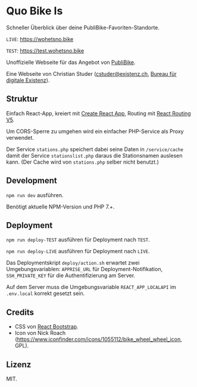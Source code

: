# Quo Bike Is

Schneller Überblick über deine PubliBike-Favoriten-Standorte.

`LIVE`: <https://wohetsno.bike>

`TEST`: <https://test.wohetsno.bike>

Unoffizielle Webseite für das Angebot von [PubliBike](https://www.publibike.ch).

Eine Webseite von Christian Studer ([cstuder@existenz.ch](mailto:cstuder@existenz.ch), [Bureau für digitale Existenz](http://bureau.existenz.ch/)).

## Struktur

Einfach React-App, kreiert mit [Create React App](https://github.com/facebook/create-react-app), Routing mit [React Routing V5](https://reacttraining.com/react-router/).

Um CORS-Sperre zu umgehen wird ein einfacher PHP-Service als Proxy verwendet.

Der Service `stations.php` speichert dabei seine Daten in `/service/cache` damit der Service `stationslist.php` daraus die Stationsnamen auslesen kann. (Der Cache wird von `stations.php` selber nicht benutzt.)

## Development

`npm run dev` ausführen.

Benötigt aktuelle NPM-Version und PHP 7.+.

## Deployment

`npm run deploy-TEST` ausführen für Deployment nach `TEST`.

`npm run deploy-LIVE` ausführen für Deployment nach `LIVE`.

Das Deploymentskript `deploy/action.sh` erwartet zwei Umgebungsvariablen: `APPRISE_URL` für Deployment-Notifikation, `SSH_PRIVATE_KEY` für die Authentifizierung am Server.

Auf dem Server muss die Umgebungsvariable `REACT_APP_LOCALAPI` im `.env.local` korrekt gesetzt sein.

## Credits

- CSS von [React Bootstrap](https://react-bootstrap.netlify.com/).
- Icon von Nick Roach (<https://www.iconfinder.com/icons/1055112/bike_wheel_wheel_icon>, GPL).

## Lizenz

MIT.
